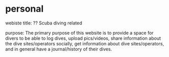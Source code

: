 personal
========
webiste title: ?? Scuba diving related

purpose: The primary purpose of this website is to provide a space for divers to be able to log dives, upload pics/videos, share information about the dive sites/operators socially, get information about dive sites/operators, and in general have a journal/history of their dives.


